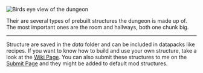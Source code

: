 ![Birds eye view of the dungeon]('bird_eye.png')

Their are several types of prebuilt structures the dungeon is made up of.
The most important ones are the room and hallways, both one chunk big.

---

Structure are saved in the *data* folder and can be included in datapacks like recipes.
If you want to know how to build and use your own structure, take a look at the [Wiki Page]('/wiki/submit').
You can also submit these structures to me on the [Submit Page]('/submit') and they might be added to default mod structures.